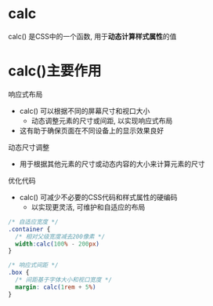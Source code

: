 # calc

calc() 是CSS中的一个函数, 用于**动态计算样式属性**的值



# calc()主要作用

响应式布局

- calc() 可以根据不同的屏幕尺寸和视口大小
  - 动态调整元素的尺寸或间距, 以实现响应式布局
- 这有助于确保页面在不同设备上的显示效果良好

动态尺寸调整

- 用于根据其他元素的尺寸或动态内容的大小来计算元素的尺寸

优化代码

- calc() 可减少不必要的CSS代码和样式属性的硬编码
  - 以实现更灵活, 可维护和自适应的布局

```css
/* 自适应宽度 */
.container {
  /* 相对父级宽度减去200像素 */
  width:calc(100% - 200px)
}

/* 响应式间距 */
.box {
  /* 间距基于字体大小和视口宽度 */
  margin: calc(1rem + 5%)
}
```



